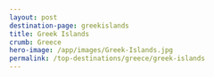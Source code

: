 ```yaml
---
layout: post
destination-page: greekislands
title: Greek Islands
crumb: Greece
hero-image: /app/images/Greek-Islands.jpg
permalink: /top-destinations/greece/greek-islands
---
```

